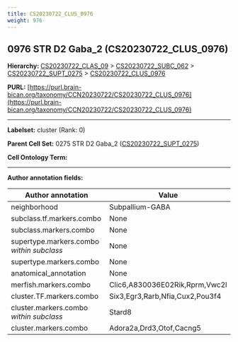 ```yaml
---
title: CS20230722_CLUS_0976
weight: 976
---
```

## 0976 STR D2 Gaba_2 (CS20230722_CLUS_0976)
<b>Hierarchy: </b>
[CS20230722_CLAS_09](../CS20230722_CLAS_09) >
[CS20230722_SUBC_062](../CS20230722_SUBC_062) >
[CS20230722_SUPT_0275](../CS20230722_SUPT_0275) >
[CS20230722_CLUS_0976](../CS20230722_CLUS_0976)

**PURL:** [https://purl.brain-bican.org/taxonomy/CCN20230722/CS20230722_CLUS_0976](https://purl.brain-bican.org/taxonomy/CCN20230722/CS20230722_CLUS_0976)

---


**Labelset:** cluster (Rank: 0)

**Parent Cell Set:** 0275 STR D2 Gaba_2 ([CS20230722_SUPT_0275](../CS20230722_SUPT_0275))



**Cell Ontology Term:** 

[MARKER GENES.]: #


---

[TRANSFERRED ANNOTATIONS.]: #


[AUTHOR ANNOTATION FIELDS.]: #


**Author annotation fields:**

| Author annotation | Value |
|-------------------|-------|
|neighborhood|Subpallium-GABA|
|subclass.tf.markers.combo|None|
|subclass.markers.combo|None|
|supertype.markers.combo _within subclass_|None|
|supertype.markers.combo|None|
|anatomical_annotation|None|
|merfish.markers.combo|Clic6,A830036E02Rik,Rprm,Vwc2l|
|cluster.TF.markers.combo|Six3,Egr3,Rarb,Nfia,Cux2,Pou3f4|
|cluster.markers.combo _within subclass_|Stard8|
|cluster.markers.combo|Adora2a,Drd3,Otof,Cacng5|
